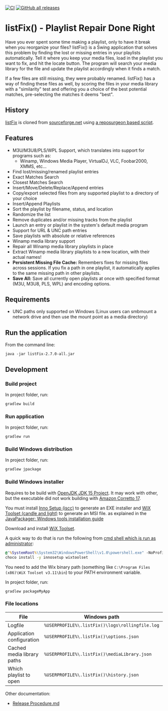 [![CI](https://github.com/Borewit/listFix/actions/workflows/ci.yml/badge.svg)](https://github.com/Borewit/listFix/actions/workflows/ci.yml)
[![GitHub all releases](https://img.shields.io/github/downloads/Borewit/listfix/total)](https://github.com/Borewit/listFix/releases)

# listFix() - Playlist Repair Done Right

Have you ever spent some time making a playlist, only to have it break when you reorganize your files? listFix() is a Swing application that solves this problem by finding the lost or missing entries in your playlists automatically. Tell it where you keep your media files, load in the playlist you want to fix, and hit the locate button. The program will search your media library for the file and update the playlist accordingly when it finds a match.

If a few files are still missing, they were probably renamed. listFix() has a way of finding these files as well, by scoring the files in your media library with a "similarity" test and offering you a choice of the best potential matches, pre-selecting the matches it deems "best".

## History

[listFix](https://github.com/Borewit/listFix) is cloned from [sourceforge.net](http://listfix.sourceforge.net/) using [a reposurgeon based script](https://github.com/Borewit/migrate-listFx).

## Features

- M3U/M3U8/PLS/WPL Support, which translates into support for programs such as:
  - Winamp, Windows Media Player, VirtualDJ, VLC, Foobar2000, XMMS, etc...
- Find lost/missing/renamed playlist entries
- Exact Matches Search
- Closest Matches Search
- Insert/Move/Delete/Replace/Append entries
- Copy/export selected files from any supported playlist to a directory of your choice
- Insert/Append Playlists
- Sort the playlist by filename, status, and location
- Randomize the list
- Remove duplicates and/or missing tracks from the playlist
- Launch an entry or playlist in the system's default media program
- Support for URL & UNC path entries
- Save playlists with absolute or relative references
- Winamp media library support
- Repair all Winamp media library playlists in place
- Extract Winamp media library playlists to a new location, with their actual names!
- **Persistent Missing File Cache:** Remembers fixes for missing files across sessions. If you fix a path in one playlist, it automatically applies to the same missing path in other playlists.
- **Save All:** Save all currently open playlists at once with specified format (M3U, M3U8, PLS, WPL) and encoding options.

## Requirements

- UNC paths only supported on Windows (Linux users can smbmount a network drive and then use the mount point as a media directory)

## Run the application

From the command line:

```shell
java -jar listFix-2.7.0-all.jar
```

## Development

### Build project

In project folder, run:

```shell
gradlew build
```

### Run application

In project folder, run:

```shell
gradlew run
```

### Build Windows distribution

In project folder, run:

```shell
gradlew jpackage
```

### Build Windows installer

Requires to be build with [OpenJDK JDK 15 Project](https://jdk.java.net/java-se-ri/15).
It may work with other, but the executable did not work building with [Amazon Corretto 17](https://docs.aws.amazon.com/corretto/latest/corretto-17-ug/downloads-list.html).

You must install [Inno Setup (iscc)](https://jrsoftware.org/isinfo.php) to generate an EXE installer and
[WIX Toolset (candle and light)](https://wixtoolset.org/) to generate an MSI file.
as explained in the [JavaPackager: Windows tools installation guide](https://github.com/fvarrui/JavaPackager/blob/master/docs/windows-tools-guide.md)

Download and install [WiX Toolset](https://github.com/wixtoolset/wix3).

A quick way to do that is run the following from [cmd shell which is run as administrator](https://www.howtogeek.com/194041/how-to-open-the-command-prompt-as-administrator-in-windows-8.1/):

```cmd
@"%SystemRoot%\System32\WindowsPowerShell\v1.0\powershell.exe" -NoProfile -InputFormat None -ExecutionPolicy Bypass -Command "iex ((New-Object System.Net.WebClient).DownloadString('https://community.chocolatey.org/install.ps1'))" && SET "PATH=%PATH%;%ALLUSERSPROFILE%\chocolatey\bin"
choco install -y innosetup wixtoolset
```

You need to add the Wix binary path (something like `C:\Program Files (x86)\WiX Toolset v3.11\bin`) to your PATH environment variable.

In project folder, run:

```shell
gradlew packageMyApp
```

### File locations

| File                       | Windows path                                    | Linux path                              |
| -------------------------- | ----------------------------------------------- | --------------------------------------- |
| Logfile                    | `%USERPROFILE%\.listFix()\logs\rollingfile.log` | `$HOME/.listFix()/logs/rollingfile.log` |
| Application configuration  | `%USERPROFILE%\.listFix()\options.json`         | `$HOME/.listFix()/options.json`         |
| Cached media library paths | `%USERPROFILE%\.listFix()\mediaLibrary.json`    | `$HOME/.listFix()/mediaLibrary.json`    |
| Which playlist to open     | `%USERPROFILE%\.listFix()\history.json `        | `$HOME/.listFix()/history.json`         |

Other documentation:

- [Release Procedure.md](doc%2FRelease%20Procedure.md)
